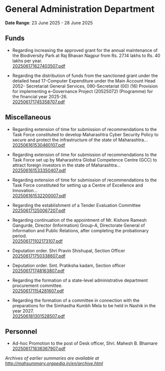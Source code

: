 # General Administration Department

**Date Range**: 23 June 2025 - 28 June 2025


## Funds
- Regarding increasing the approved grant for the annual maintenance of the Biodiversity Park at Raj Bhavan Nagpur from Rs. 27.14 lakhs to Rs. 40 lakhs per year.\
  [202506171627403507.pdf](https://gr.maharashtra.gov.in/Site/Upload/Government%20Resolutions/English/202506171627403507.pdf)

- Regarding the distribution of funds from the sanctioned grant under the detailed head 17-Computer Expenditure under the Main Account Head 2052- Secretariat General Services, 090-Secretariat (00) (16) Provision for implementing e-Governance Project (20525072) (Programme) for the financial year 2025-26.\
  [202506171745358707.pdf](https://gr.maharashtra.gov.in/Site/Upload/Government%20Resolutions/English/202506171745358707.pdf)

## Miscellaneous
- Regarding extension of time for submission of recommendations to the Task Force constituted to develop Maharashtra Cyber Security Policy to secure and protect the infrastructure of the state of Maharashtra...\
  [202506161530460107.pdf](https://gr.maharashtra.gov.in/Site/Upload/Government%20Resolutions/English/202506161530460107.pdf)

- Regarding extension of time for submission of recommendations to the Task Force set up by Maharashtra Global Competence Centre (GCC) to attract foreign investors in the state of Maharashtra...\
  [202506161533350407.pdf](https://gr.maharashtra.gov.in/Site/Upload/Government%20Resolutions/English/202506161533350407.pdf)

- Regarding extension of time for submission of recommendations to the Task Force constituted for setting up a Centre of Excellence and Innovation...\
  [202506161532200007.pdf](https://gr.maharashtra.gov.in/Site/Upload/Government%20Resolutions/English/202506161532200007.pdf)

- Regarding the establishment of a Tender Evaluation Committee\
  [202506171250067207.pdf](https://gr.maharashtra.gov.in/Site/Upload/Government%20Resolutions/English/202506171250067207.pdf)

- Regarding continuation of the appointment of Mr. Kishore Ramesh Gangurde, Director (Information) Group-A, Directorate General of Information and Public Relations, after completing the probationary period.\
  [202506171102173107.pdf](https://gr.maharashtra.gov.in/Site/Upload/Government%20Resolutions/English/202506171102173107....pdf)

- Deputation order. Shri Pravin Shishupal, Section Officer\
  [202506171750338607.pdf](https://gr.maharashtra.gov.in/Site/Upload/Government%20Resolutions/English/202506171750338607.pdf)

- Deputation order. Smt. Pratiksha kadam, Section officer\
  [202506171748163807.pdf](https://gr.maharashtra.gov.in/Site/Upload/Government%20Resolutions/English/202506171748163807.pdf)

- Regarding the formation of a state-level administrative department procurement committee.\
  [202506171154281607.pdf](https://gr.maharashtra.gov.in/Site/Upload/Government%20Resolutions/English/202506171154281607.pdf)

- Regarding the formation of a committee in connection with the preparations for the Simhastha Kumbh Mela to be held in Nashik in the year 2027.\
  [202506181301528507.pdf](https://gr.maharashtra.gov.in/Site/Upload/Government%20Resolutions/English/202506181301528507.pdf)

## Personnel
- Ad-hoc Promotion to the post of Desk officer, Shri. Mahesh B. Bhamare\
  [202506171636367907.pdf](https://gr.maharashtra.gov.in/Site/Upload/Government%20Resolutions/English/202506171636367907.pdf)


*Archives of earlier summaries are available at http://mahsummary.orgpedia.in/en/archive.html*